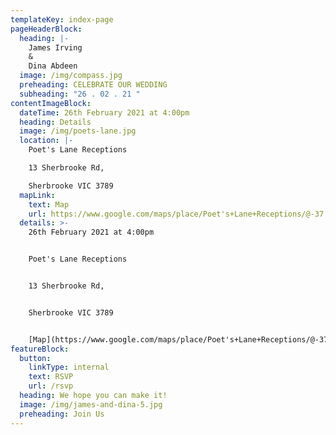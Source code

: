```yaml
---
templateKey: index-page
pageHeaderBlock:
  heading: |-
    James Irving
    &
    Dina Abdeen
  image: /img/compass.jpg
  preheading: CELEBRATE OUR WEDDING
  subheading: "26 . 02 . 21 "
contentImageBlock:
  dateTime: 26th February 2021 at 4:00pm
  heading: Details
  image: /img/poets-lane.jpg
  location: |-
    Poet's Lane Receptions

    13 Sherbrooke Rd,

    Sherbrooke VIC 3789
  mapLink:
    text: Map
    url: https://www.google.com/maps/place/Poet's+Lane+Receptions/@-37.8800092,145.3603217,15z/data=!4m2!3m1!1s0x0:0xdc8f44558156ae5c?sa=X&ved=2ahUKEwj9tdmVuI3oAhW4IbcAHQaIDdoQ_BIwC3oECBoQCA
  details: >-
    26th February 2021 at 4:00pm


    Poet's Lane Receptions


    13 Sherbrooke Rd,


    Sherbrooke VIC 3789


    [Map](https://www.google.com/maps/place/Poet's+Lane+Receptions/@-37.8800092,145.3603217,15z/data=!4m2!3m1!1s0x0:0xdc8f44558156ae5c?sa=X&ved=2ahUKEwj9tdmVuI3oAhW4IbcAHQaIDdoQ_BIwC3oECBoQCA)
featureBlock:
  button:
    linkType: internal
    text: RSVP
    url: /rsvp
  heading: We hope you can make it!
  image: /img/james-and-dina-5.jpg
  preheading: Join Us
---
```

